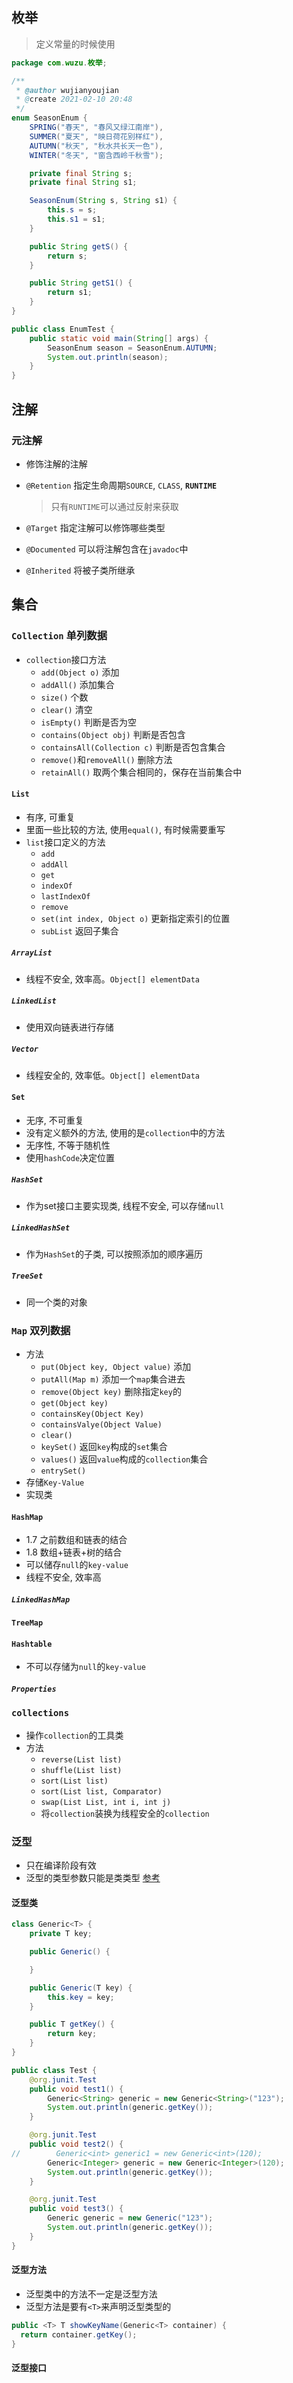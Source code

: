 ## 枚举
> 定义常量的时候使用

```java
package com.wuzu.枚举;

/**
 * @author wujianyoujian
 * @create 2021-02-10 20:48
 */
enum SeasonEnum {
    SPRING("春天", "春风又绿江南岸"),
    SUMMER("夏天", "映日荷花别样红"),
    AUTUMN("秋天", "秋水共长天一色"),
    WINTER("冬天", "窗含西岭千秋雪");

    private final String s;
    private final String s1;

    SeasonEnum(String s, String s1) {
        this.s = s;
        this.s1 = s1;
    }

    public String getS() {
        return s;
    }

    public String getS1() {
        return s1;
    }
}

public class EnumTest {
    public static void main(String[] args) {
        SeasonEnum season = SeasonEnum.AUTUMN;
        System.out.println(season);
    }
}

```
## 注解
### 元注解
* 修饰注解的注解

* `@Retention` 指定生命周期`SOURCE`, `CLASS`, **`RUNTIME`**
    > 只有`RUNTIME`可以通过反射来获取

* `@Target` 指定注解可以修饰哪些类型

* `@Documented` 可以将注解包含在`javadoc`中

* `@Inherited` 将被子类所继承  

## 集合
### `Collection` 单列数据
* `collection`接口方法
  * `add(Object o)` 添加
  * `addAll()` 添加集合
  * `size()` 个数
  * `clear()` 清空
  * `isEmpty()` 判断是否为空
  * `contains(Object obj)` 判断是否包含
  * `containsAll(Collection c)` 判断是否包含集合
  * `remove()`和`removeAll()` 删除方法
  * `retainAll()` 取两个集合相同的，保存在当前集合中

#### `List`
* 有序, 可重复
* 里面一些比较的方法, 使用`equal()`, 有时候需要重写
* `list`接口定义的方法
  * `add`
  * `addAll`
  * `get`
  * `indexOf`
  * `lastIndexOf`
  * `remove`
  * `set(int index, Object o)` 更新指定索引的位置 
  * `subList` 返回子集合
##### `ArrayList`
* 线程不安全, 效率高。`Object[] elementData`
##### `LinkedList`
* 使用双向链表进行存储
##### `Vector`
* 线程安全的, 效率低。`Object[] elementData`
#### `Set`
* 无序, 不可重复
* 没有定义额外的方法, 使用的是`collection`中的方法
* 无序性, 不等于随机性
* 使用`hashCode`决定位置
##### `HashSet`
* 作为set接口主要实现类, 线程不安全, 可以存储`null`
##### `LinkedHashSet`
* 作为`HashSet`的子类, 可以按照添加的顺序遍历
##### `TreeSet`
* 同一个类的对象

### `Map` 双列数据
* 方法
  * `put(Object key, Object value)` 添加
  * `putAll(Map m)` 添加一个`map`集合进去
  * `remove(Object key)` 删除指定`key`的
  * `get(Object key)`
  * `containsKey(Object Key)`
  * `containsValye(Object Value)`
  * `clear()`
  * `keySet()` 返回`key`构成的`set`集合
  * `values()` 返回`value`构成的`collection`集合
  * `entrySet()` 
* 存储`Key-Value`
* 实现类
#### `HashMap`
* 1.7 之前数组和链表的结合
* 1.8 数组+链表+树的结合
* 可以储存`null`的`key-value`
* 线程不安全, 效率高
##### `LinkedHashMap`
#### `TreeMap`
#### `Hashtable`
* 不可以存储为`null`的`key-value`
##### `Properties`

### `collections`
* 操作`collection`的工具类
* 方法
  * `reverse(List list)`
  * `shuffle(List list)`
  * `sort(List list)`
  * `sort(List list, Comparator)`
  * `swap(List List, int i, int j)`
  * 将`collection`装换为线程安全的`collection`

### 泛型
* 只在编译阶段有效
* 泛型的类型参数只能是类类型
[参考](https://www.cnblogs.com/coprince/p/8603492.html)
#### 泛型类
```java
class Generic<T> {
    private T key;

    public Generic() {

    }

    public Generic(T key) {
        this.key = key;
    }

    public T getKey() {
        return key;
    }
}

public class Test {
    @org.junit.Test
    public void test1() {
        Generic<String> generic = new Generic<String>("123");
        System.out.println(generic.getKey());
    }

    @org.junit.Test
    public void test2() {
//        Generic<int> generic1 = new Generic<int>(120);
        Generic<Integer> generic = new Generic<Integer>(120);
        System.out.println(generic.getKey());
    }

    @org.junit.Test
    public void test3() {
        Generic generic = new Generic("123");
        System.out.println(generic.getKey());
    }
}
```

#### 泛型方法
* 泛型类中的方法不一定是泛型方法
* 泛型方法是要有`<T>`来声明泛型类型的

```java
public <T> T showKeyName(Generic<T> container) {
  return container.getKey();
}
```

#### 泛型接口